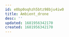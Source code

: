 ```yaml
---
id: e0bp0oqhzh5btz98bju4iw0
title: Ambient_drone
desc: ''
updated: 1681956342170
created: 1681956342170
---
```

